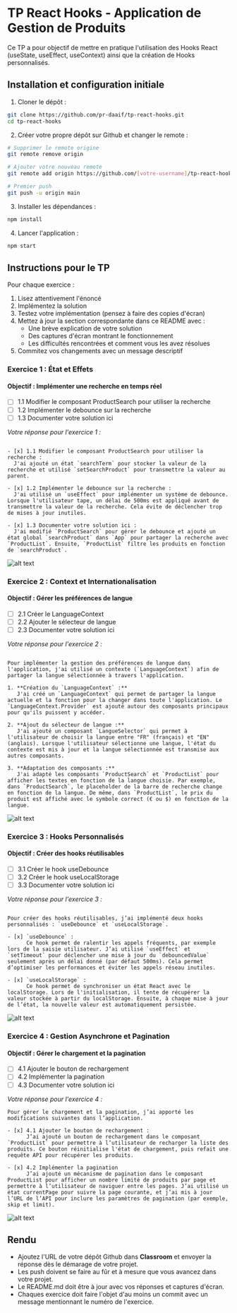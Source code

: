 # TP React Hooks - Application de Gestion de Produits

Ce TP a pour objectif de mettre en pratique l'utilisation des Hooks React (useState, useEffect, useContext) ainsi que la création de Hooks personnalisés.

## Installation et configuration initiale

1. Cloner le dépôt :

```bash
git clone https://github.com/pr-daaif/tp-react-hooks.git
cd tp-react-hooks
```

2. Créer votre propre dépôt sur Github et changer le remote :

```bash
# Supprimer le remote origine
git remote remove origin

# Ajouter votre nouveau remote
git remote add origin https://github.com/[votre-username]/tp-react-hooks.git

# Premier push
git push -u origin main
```

3. Installer les dépendances :

```bash
npm install
```

4. Lancer l'application :

```bash
npm start
```

## Instructions pour le TP

Pour chaque exercice :

1. Lisez attentivement l'énoncé
2. Implémentez la solution
3. Testez votre implémentation (pensez à faire des copies d'écran)
4. Mettez à jour la section correspondante dans ce README avec :
   - Une brève explication de votre solution
   - Des captures d'écran montrant le fonctionnement
   - Les difficultés rencontrées et comment vous les avez résolues
5. Commitez vos changements avec un message descriptif

### Exercice 1 : État et Effets

#### Objectif : Implémenter une recherche en temps réel

- [ ] 1.1 Modifier le composant ProductSearch pour utiliser la recherche
- [ ] 1.2 Implémenter le debounce sur la recherche
- [ ] 1.3 Documenter votre solution ici

_Votre réponse pour l'exercice 1 :_

```

- [x] 1.1 Modifier le composant ProductSearch pour utiliser la recherche :
  J'ai ajouté un état `searchTerm` pour stocker la valeur de la recherche et utilisé `setSearchProduct` pour transmettre la valeur au parent.

- [x] 1.2 Implémenter le debounce sur la recherche :
  J'ai utilisé un `useEffect` pour implémenter un système de debounce. Lorsque l'utilisateur tape, un délai de 500ms est appliqué avant de transmettre la valeur de la recherche. Cela évite de déclencher trop de mises à jour inutiles.

- [x] 1.3 Documenter votre solution ici :
  J'ai modifié `ProductSearch` pour gérer le debounce et ajouté un état global `searchProduct` dans `App` pour partager la recherche avec `ProductList`. Ensuite, `ProductList` filtre les produits en fonction de `searchProduct`.

```

![alt text](captures/productSearch.png)

### Exercice 2 : Context et Internationalisation

#### Objectif : Gérer les préférences de langue

- [ ] 2.1 Créer le LanguageContext
- [ ] 2.2 Ajouter le sélecteur de langue
- [ ] 2.3 Documenter votre solution ici

_Votre réponse pour l'exercice 2 :_

```

Pour implémenter la gestion des préférences de langue dans l'application, j'ai utilisé un contexte (`LanguageContext`) afin de partager la langue sélectionnée à travers l'application.

1. **Création du `LanguageContext` :**
   J'ai créé un `LanguageContext` qui permet de partager la langue actuelle et la fonction pour la changer dans toute l'application. Le `LanguageContext.Provider` est ajouté autour des composants principaux pour qu'ils puissent y accéder.

2. **Ajout du sélecteur de langue :**
   J'ai ajouté un composant `LangueSelector` qui permet à l'utilisateur de choisir la langue entre "FR" (français) et "EN" (anglais). Lorsque l'utilisateur sélectionne une langue, l'état du contexte est mis à jour et la langue sélectionnée est transmise aux autres composants.

3. **Adaptation des composants :**
   J'ai adapté les composants `ProductSearch` et `ProductList` pour afficher les textes en fonction de la langue choisie. Par exemple, dans `ProductSearch`, le placeholder de la barre de recherche change en fonction de la langue. De même, dans `ProductList`, le prix du produit est affiché avec le symbole correct (€ ou $) en fonction de la langue.

```

![alt text](captures/catalogueEN.png)

### Exercice 3 : Hooks Personnalisés

#### Objectif : Créer des hooks réutilisables

- [ ] 3.1 Créer le hook useDebounce
- [ ] 3.2 Créer le hook useLocalStorage
- [ ] 3.3 Documenter votre solution ici

_Votre réponse pour l'exercice 3 :_

```

Pour créer des hooks réutilisables, j’ai implémenté deux hooks personnalisés : `useDebounce` et `useLocalStorage`.

- [x] `useDebounce` :
      Ce hook permet de ralentir les appels fréquents, par exemple lors de la saisie utilisateur. J’ai utilisé `useEffect` et `setTimeout` pour déclencher une mise à jour du `debouncedValue` seulement après un délai donné (par défaut 500ms). Cela permet d’optimiser les performances et éviter les appels réseau inutiles.

- [x] `useLocalStorage` :
      Ce hook permet de synchroniser un état React avec le localStorage. Lors de l'initialisation, il tente de récupérer la valeur stockée à partir du localStorage. Ensuite, à chaque mise à jour de l’état, la nouvelle valeur est automatiquement persistée.

```

![alt text](captures/localStorage.png)

### Exercice 4 : Gestion Asynchrone et Pagination

#### Objectif : Gérer le chargement et la pagination

- [ ] 4.1 Ajouter le bouton de rechargement
- [ ] 4.2 Implémenter la pagination
- [ ] 4.3 Documenter votre solution ici

_Votre réponse pour l'exercice 4 :_

```
Pour gérer le chargement et la pagination, j’ai apporté les modifications suivantes dans l’application.

- [x] 4.1 Ajouter le bouton de rechargement :
      J’ai ajouté un bouton de rechargement dans le composant `ProductList` pour permettre à l’utilisateur de recharger la liste des produits. Ce bouton réinitialise l'état de chargement, puis refait une requête API pour récupérer les produits.

- [x] 4.2 Implémenter la pagination
      J’ai ajouté un mécanisme de pagination dans le composant ProductList pour afficher un nombre limité de produits par page et permettre à l’utilisateur de naviguer entre les pages. J’ai utilisé un état currentPage pour suivre la page courante, et j’ai mis à jour l’URL de l’API pour inclure les paramètres de pagination (par exemple, skip et limit).

```

![alt text](captures/pagination.png)

## Rendu

- Ajoutez l'URL de votre dépôt Github dans **Classroom** et envoyer la réponse dès le démarage de votre projet.
- Les push doivent se faire au fûr et à mesure que vous avancez dans votre projet.
- Le README.md doit être à jour avec vos réponses et captures d'écran.
- Chaques exercice doit faire l'objet d'au moins un commit avec un message mentionnant le numéro de l'exercice.
